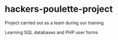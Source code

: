 # hackers-poulette-project

Project carried out as a team during our training

Learning SQL databases and PHP user forms
